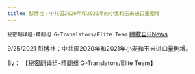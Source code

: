 ```yaml
---
title: 彭博社：中共国2020年和2021年的小麦和玉米进口量剧增
---
```

`秘密翻译组-精翻组 G-Translators/Elite Team` [轉載自GNews](https://gnews.org/zh-hans/1557584/)

9/25/2021 彭博社：中共国2020年和2021年小麦和玉米进口量剧增。

By： 【秘密翻译组-精翻组 G-Translators/Elite Team】
